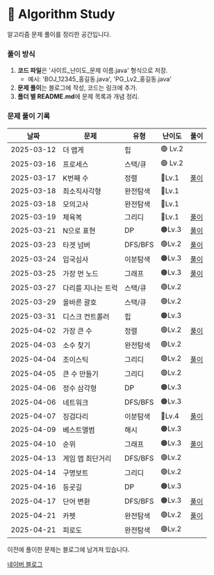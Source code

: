 # 📌 Algorithm Study

알고리즘 문제 풀이를 정리한 공간입니다.



### 풀이 방식
1. **코드 파일**은 '사이트_난이도_문제 이름.java' 형식으로 저장.
    - 예시: 'BOJ_12345_홍길동.java', 'PG_Lv2_홍길동.java'
2. **문제 풀이**는 블로그에 작성, 코드는 링크에 추가.
3. **폴더 별 README.md**에 문제 목록과 개념 정리.

### 문제 풀이 기록

| 날짜         | 문제         | 유형     | 난이도     | 풀이                                                |
|------------|------------|--------|---------|---------------------------------------------------|
| 2025-03-12 | 더 맵게       | 힙      | 🟢 Lv.2 |                                                   |
| 2025-03-16 | 프로세스       | 스택/큐   | 🟢 Lv.2 |                                                   |
| 2025-03-17 | K번째 수      | 정렬     | 🔵Lv.1  | [풀이](https://blog.naver.com/gamakk2/223799781209) |
| 2025-03-18 | 최소직사각형     | 완전탐색   | 🔵Lv.1  |                                                   |
| 2025-03-18 | 모의고사       | 완전탐색   | 🔵Lv.1  |                                                   |
| 2025-03-19 | 체육복        | 그리디    | 🔵Lv.1  | [풀이](https://blog.naver.com/gamakk2/223802861543) |
| 2025-03-21 | N으로 표현     | DP     | 🟠Lv.3  | [풀이](https://blog.naver.com/gamakk2/223805073009) |
| 2025-03-23 | 타겟 넘버      | DFS/BFS | 🟢Lv.2  | [풀이](https://blog.naver.com/gamakk2/223806408314) |
| 2025-03-24 | 입국심사       | 이분탐색   | 🟠Lv.3  | [풀이](https://blog.naver.com/gamakk2/223808371758) |
| 2025-03-25 | 가장 먼 노드    | 그래프    | 🟠Lv.3  | [풀이](https://blog.naver.com/gamakk2/223809854243) |
| 2025-03-27 | 다리를 지나는 트럭 | 스택/큐   | 🟢Lv.2  |                                                   |
| 2025-03-29 | 올바른 괄호     | 스택/큐   | 🟢Lv.2  |                                                   |
| 2025-03-31 | 디스크 컨트롤러   | 힙      | 🟠Lv.3  |                                                   |
| 2025-04-02 | 가장 큰 수     | 정렬     | 🟢Lv.2  | [풀이](https://blog.naver.com/gamakk2/223819506024) |
| 2025-04-03 | 소수 찾기      | 완전탐색   | 🟢Lv.2  |                                                   |
| 2025-04-04 | 조이스틱       | 그리디    | 🟢Lv.2  | [풀이](https://blog.naver.com/gamakk2/223823165881) |
| 2025-04-05 | 큰 수 만들기    | 그리디    | 🟢Lv.2  |                                                   |
| 2025-04-06 | 정수 삼각형     | DP     | 🟠Lv.3  |                                                   |
| 2025-04-06 | 네트워크       | DFS/BFS | 🟠Lv.3  |                                                   |
| 2025-04-07 | 징검다리       | 이분탐색   | 🔴Lv.4  | [풀이](https://blog.naver.com/gamakk2/223825584515) |
| 2025-04-09 | 베스트앨범      | 해시     | 🟠Lv.3  |                                                   |
| 2025-04-10 | 순위         | 그래프    | 🟠Lv.3  | [풀이]()                                            |
| 2025-04-13 | 게임 맵 최단거리  | DFS/BFS | 🟢Lv.2  |                                                   |
| 2025-04-14 | 구명보트       | 그리디    | 🟢Lv.2  |                                                   |
| 2025-04-16 | 등굣길        | DP     | 🟠Lv.3  |                                                   |
| 2025-04-17 | 단어 변환      | DFS/BFS | 🟠Lv.3  | [풀이](https://blog.naver.com/gamakk2/223838220484) |
| 2025-04-21 | 카펫         | 완전탐색   | 🟢Lv.2  | [풀이](https://blog.naver.com/gamakk2/223841804550) |
| 2025-04-21 | 피로도        | 완전탐색   | 🟢Lv.2  |  |

이전에 풀이한 문제는 블로그에 남겨져 있습니다.

[네이버 블로그](https://blog.naver.com/gamakk2/223793678530)
